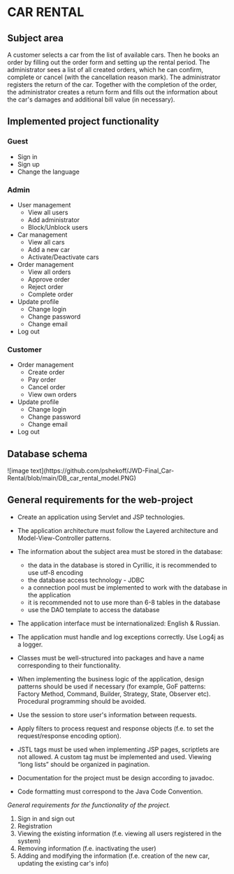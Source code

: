 <h1>CAR RENTAL</h1>
<h2>Subject area</h2>

A customer selects a car from the list of available cars. Then he books an order by filling out the order form and
setting up the rental period. The administrator sees a list of all created orders, which he can confirm, complete or
cancel (with the cancellation reason mark). The administrator registers the return of the car. Together with the
completion of the order, the administrator creates a return form and fills out the information about the car's damages
and additional bill value (in necessary).

<h2>Implemented project functionality</h2>

<h3>Guest</h3>

* Sign in
* Sign up
* Change the language

<h3>Admin</h3>

* User management
    * View all users
	* Add administrator
    * Block/Unblock users
      <br/>
* Car management
    * View all cars
    * Add a new car
    * Activate/Deactivate cars
      <br/>
* Order management
    * View all orders
    * Approve order
	* Reject order
    * Complete order
      <br/>
* Update profile
	* Change login
	* Change password
	* Change email
      <br/>
* Log out

<h3>Customer</h3>

* Order management
    * Create order
    * Pay order
	* Cancel order
	* View own orders
      <br/>
* Update profile
	* Change login
	* Change password
	* Change email
      <br/>
* Log out

<h2>Database schema</h2>
![image text](https://github.com/pshekoff/JWD-Final_Car-Rental/blob/main/DB_car_rental_model.PNG)

<h2>General requirements for the web-project</h2>

* Create an application using Servlet and JSP technologies.
* The application architecture must follow the Layered architecture and Model-View-Controller patterns.
* The information about the subject area must be stored in the database:
    * the data in the database is stored in Cyrillic, it is recommended to use utf-8 encoding
    * the database access technology - JDBC
    * a connection pool must be implemented to work with the database in the application
    * it is recommended not to use more than 6-8 tables in the database
    * use the DAO template to access the database

* The application interface must be internationalized: English & Russian.
* The application must handle and log exceptions correctly. Use Log4j as a logger.
* Classes must be well-structured into packages and have a name corresponding to their functionality.
* When implementing the business logic of the application, design patterns should be used if necessary (for example, GoF
  patterns: Factory Method, Command, Builder, Strategy, State, Observer etc). Procedural programming should be avoided.
* Use the session to store user's information between requests.
* Apply filters to process request and response objects (f.e. to set the request/response encoding option).
* JSTL tags must be used when implementing JSP pages, scriptlets are not allowed. A custom tag must be implemented and
  used. Viewing “long lists” should be organized in pagination.
* Documentation for the project must be design according to javadoc.
* Code formatting must correspond to the Java Code Convention.

<i>General requirements for the functionality of the project.</i>

1. Sign in and sign out
2. Registration
3. Viewing the existing information (f.e. viewing all users registered in the system)
4. Removing information (f.e. inactivating the user)
5. Adding and modifying the information (f.e. creation of the new car, updating the existing car's info)
